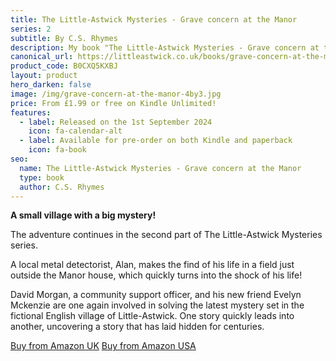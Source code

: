 ```yaml
---
title: The Little-Astwick Mysteries - Grave concern at the Manor
series: 2
subtitle: By C.S. Rhymes
description: My book "The Little-Astwick Mysteries - Grave concern at the Manor" is available now for pre-order from the Amazon Kindle store.
canonical_url: https://littleastwick.co.uk/books/grave-concern-at-the-manor
product_code: B0CXQ5KXBJ
layout: product
hero_darken: false
image: /img/grave-concern-at-the-manor-4by3.jpg
price: From £1.99 or free on Kindle Unlimited!
features:
  - label: Released on the 1st September 2024
    icon: fa-calendar-alt
  - label: Available for pre-order on both Kindle and paperback
    icon: fa-book
seo:
  name: The Little-Astwick Mysteries - Grave concern at the Manor
  type: book
  author: C.S. Rhymes
---
```


**A small village with a big mystery!**

The adventure continues in the second part of The Little-Astwick Mysteries series.

A local metal detectorist, Alan, makes the find of his life in a field just outside the Manor house, which quickly turns into the shock of his life!

David Morgan, a community support officer, and his new friend Evelyn Mckenzie are one again involved in solving the latest mystery set in the fictional English village of Little-Astwick. One story quickly leads into another, uncovering a story that has laid hidden for centuries.

<div class="buttons is-centered">
<a href="https://www.amazon.co.uk/dp/B0CXQ5KXBJ" class="button is-info" target="_blank">Buy from Amazon UK</a>
<a href="https://www.amazon.com/dp/B0CXQ5KXBJ" class="button is-info" target="_blank">Buy from Amazon USA</a>
</div>
